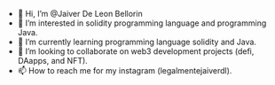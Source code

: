 - 👋 Hi, I’m @Jaiver De Leon Bellorin
- 👀 I’m interested in solidity programming language and programming Java.
- 🌱 I’m currently learning programming language solidity and Java.
- 💞️ I’m looking to collaborate on web3 development projects (defi, DAapps,  and NFT).
- 📫 How to reach me for my instagram (legalmentejaiverdl).

<!---
JJAIVERDLB/JJAIVERDLB is a ✨ special ✨ repository because its `README.md` (this file) appears on your GitHub profile.
You can click the Preview link to take a look at your changes.
--->
